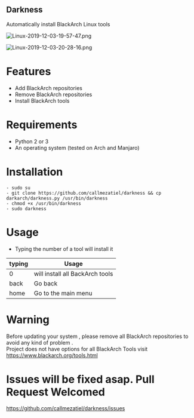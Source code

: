 ## Darkness
Automatically install BlackArch Linux tools

![Linux-2019-12-03-19-57-47.png](https://i.postimg.cc/X730rWxh/Linux-2019-12-03-19-57-47.png)

![Linux-2019-12-03-20-28-16.png](https://i.postimg.cc/nhq1W8q4/Linux-2019-12-03-20-28-16.png)

# Features
- Add BlackArch repositories
- Remove BlackArch repositories
- Install BlackArch tools

# Requirements
- Python 2 or 3
- An operating system (tested on Arch and Manjaro)

# Installation
```
- sudo su
- git clone https://github.com/callmezatiel/darkness && cp darkarch/darkness.py /usr/bin/darkness
- chmod +x /usr/bin/darkness
- sudo darkness

```

# Usage
- Typing the number of a tool will install it

| typing| Usage |
| ------ | ------ |
| 0 |  will install all BackArch tools |
| back |  Go back |
| home |  Go to the main menu |

# Warning
Before updating your system , please remove all BlackArch repositories to avoid any kind of problem .<br />
Project does not have options for all BlackArch Tools visit https://www.blackarch.org/tools.html

# Issues will be fixed asap. Pull Request Welcomed

https://github.com/callmezatiel/darkness/issues

